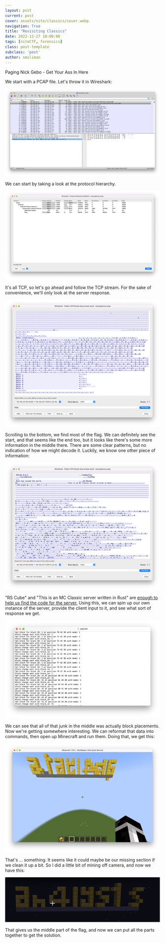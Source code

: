 ```yaml
---
layout: post
current: post
cover: assets/nite/classics/cover.webp
navigation: True
title: "Revisiting Classics"
date: 2022-12-27 10:00:00
tags: [niteCTF, forensics]
class: post-template
subclass: 'post'
author: smsliman
---
```


Paging Nick Gebo - Get Your Ass In Here

We start with a PCAP file. Let's throw it in Wireshark:

![PCAP in wireshark](/assets/nite/classics/img1.webp)

We can start by taking a look at the protocol hierarchy.

![protocol hierarchy in wireshark](/assets/nite/classics/img2.webp)

It's all TCP, so let's go ahead and follow the TCP stream. For the sake of convenience, we'll only look at the server response.

![TCP server response in wireshark](/assets/nite/classics/img3.webp)

Scrolling to the bottom, we find most of the flag. We can definitely see the start, and that seems like the end too, but it looks like there's some more information in the middle there. There are some clear patterns, but no indication of how we might decode it. Luckily, we know one other piece of information: 

![another section of the TCP server response in wireshark](/assets/nite/classics/img4.webp)

"RS Cube" and "This is an MC Classic server written in Rust" are [enough to help us find the code for the server.](https://github.com/Skryptonyte/RSCube) Using this, we can spin up our own instance of the server, provide the client input to it, and see what sort of response we get.

![screenshot of text file output from the server, showing lots of block placements](/assets/nite/classics/img5.webp)

We can see that all of that junk in the middle was actually block placements. Now we're getting somewhere interesting. We can reformat that data into commands, then open up Minecraft and run them. Doing that, we get this:

![screenshot of minecraft, showing garbled text spelled out with gold blocks](/assets/nite/classics/img7.webp)

That's ... something. It seems like it could maybe be our missing section if we clean it up a bit. So I did a little bit of mining off camera, and now we have this:

![screenshot of minecraft, showing middle part of flag spelled out with gold blocks](/assets/nite/classics/img8.webp)

That gives us the middle part of the flag, and now we can put all the parts together to get the solution.